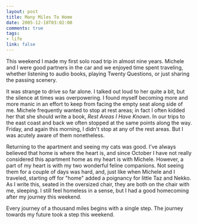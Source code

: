 ```yaml
--- 
layout: post
title: Many Miles To Home
date: 2005-12-18T03:02:00
comments: true
tags:
- life
link: false
---
```

This weekend I made my first solo road trip in almost nine years. Michele and I were good partners in the car and we enjoyed time spent traveling, whether listening to audio books, playing Twenty Questions, or just sharing the passing scenery.

It was strange to drive so far alone. I talked out loud to her quite a bit, but the silence at times was overpowering. I found myself becoming more and more manic in an effort to keep from facing the empty seat along side of me. Michele frequently wanted to stop at rest areas; in fact I often kidded her that she should write a book, <em>Rest Areas I Have Known</em>. In our trips to the east coast and back we often stopped at the same points along the way. Friday, and again this morning, I didn't stop at any of the rest areas. But I was acutely aware of them nonetheless.

Returning to the apartment and seeing my cats was good. I've always believed that home is where the heart is, and since October I have not really considered this apartment home as my heart is with Michele. However, a part of my heart is with my two wonderful feline companions. Not seeing them for a couple of days was hard, and, just like when Michele and I traveled, starting off for "home" added a poignancy for little Taz and Nekko. As I write this, seated in the oversized chair, they are both on the chair with me, sleeping. I still feel homeless in a sense, but I had a good homecoming after my journey this weekend.

Every journey of a thousand miles begins with a single step. The journey towards my future took a step this weekend.
